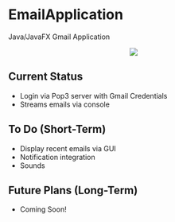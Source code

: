 # EmailApplication
Java/JavaFX Gmail Application
<p align="center">
<img src="http://i.imgur.com/1uisQr8.png" />
</p>


<h2>Current Status</h2>
<ul>
  <li>Login via Pop3 server with Gmail Credentials</li>
  <li>Streams emails via console</li>
</ul>

<h2>To Do (Short-Term)</h2>
<ul>
  <li>Display recent emails via GUI</li>
  <li>Notification integration</li>
  <li>Sounds</li>
</ul>

<h2>Future Plans (Long-Term)</h2>
<ul>
  <li> Coming Soon!</li>
